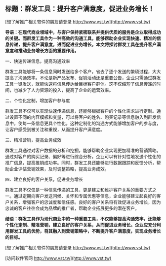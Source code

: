 ## **标题：群发工具：提升客户满意度，促进业务增长！**

[想了解推广相关软件的朋友请登录 http://www.vst.tw](http://www.vst.tw)

**导语：在现代商业领域中，与客户保持紧密联系并提供优质的服务是企业取得成功的关键。而群发工具作为一种高效的沟通工具，能够帮助企业实现快速、精准的信息传递，提升客户满意度，进而促进业务增长。本文将探讨群发工具在提升客户满意度和推动业务增长方面的重要作用。**

一、快速传递信息，提高沟通效率

群发工具能够将一条信息同时发送给多个客户，省去了逐个发送的繁琐过程，大大提高了沟通效率。不论是新产品发布、促销活动还是重要公告，企业只需通过群发工具一键发送，就能快速将信息传达给目标客户群体。这不仅缩短了信息传递的时间，也减少了人力资源的投入，提高了企业的运营效率。

二、个性化定制，增加客户参与度

群发工具不仅可以实现快速传递信息，还能够根据客户的个性化需求进行定制。通过设置不同的内容模板和变量，可以将客户的姓名、购买记录等信息融入到群发信息中，使每一条信息更具个性化。这种定制化的沟通方式能够增加客户的参与度，让客户感受到被关注和重视，从而提升客户满意度。

三、精准营销，提高业务成效

群发工具通过对客户数据的分析和挖掘，能够帮助企业实现更加精准的营销策略。通过对客户的购买记录、偏好等进行综合分析，企业可以有针对性地发送个性化的推广信息，提高推销成功率。同时，群发工具还能够进行数据跟踪和反馈分析，帮助企业评估营销效果，及时调整策略，提高业务成效。

四、建立良好的客户关系，促进业务增长

群发工具不仅仅是一种信息传递的工具，更是建立和维护客户关系的重要方式之一。通过定期向客户发送问候、关怀和专属优惠等信息，企业能够建立起良好的客户关系，增强客户的忠诚度和信任感。良好的客户关系将有效促进业务增长，因为忠诚的客户往往会成为品牌的推广者，帮助企业拓展更多的潜在客户。

**结语：群发工具作为现代商业中的一种重要工具，不仅能够提高沟通效率，还能够个性化定制、精准营销，建立良好的客户关系，从而促进业务增长。企业应充分利用群发工具的优势，将其融入到营销策略中，不断提升客户满意度，实现业务增长的目标。**

[想了解推广相关软件的朋友请登录 http://www.vst.tw](http://www.vst.tw)


[访问软件官网 http://www.vst.tw](http://www.vst.tw)
